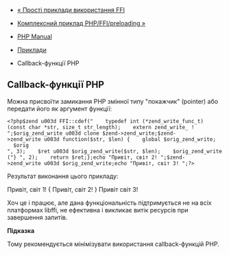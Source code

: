 - [« Прості приклади використання FFI](ffi.examples-basic.md)
- [Комплексний приклад PHP/FFI/preloading »](ffi.examples-complete.md)

- [PHP Manual](index.md)
- [Приклади](ffi.examples.md)
- Callback-функції PHP

## Callback-функції PHP

Можна присвоїти замикання PHP змінної типу "покажчик" (pointer) або
передати його як аргумент функції:

` <?php$zend u003d FFI::cdef("    typedef int (*zend_write_func_t)(const char *str, size_t str_length);    extern zend_write_ !
";$orig_zend_write u003d clone $zend->zend_write;$zend->zend_write u003d function($str, $len) {    global $orig_zend_write;    $orig
", 3);    $ret u003d $orig_zend_write($str, $len);    $orig_zend_write("}
", 2);    return $ret;};echo "Привіт, світ 2!
";$zend->zend_write u003d $orig_zend_write;echo "Привіт, світ 3!
";?> `

Результат виконання цього прикладу:

Привіт, світ 1!
{
Привіт, світ 2!
}
Привіт світ 3!

Хоч це і працює, але дана функціональність підтримується не на
всіх платформах libffi, не ефективна і викликає витік ресурсів при
завершення запитів.

**Підказка**

Тому рекомендується мінімізувати використання callback-функцій PHP.
